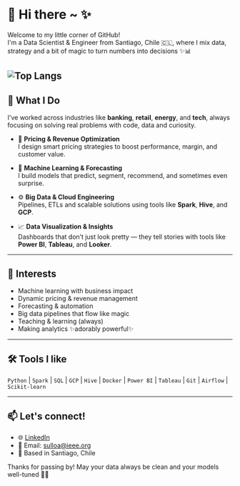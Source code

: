# 🌟 Hi there ~ ✨

Welcome to my little corner of GitHub!  
I'm a Data Scientist & Engineer from Santiago, Chile 🇨🇱, where I mix data, strategy and a bit of magic to turn numbers into decisions ✨📊

![Top Langs](https://github-readme-stats.vercel.app/api/top-langs/?username=sightes&layout=compact&langs_count=8&theme=github_dark) 
---

## 💼 What I Do

I've worked across industries like **banking**, **retail**, **energy**, and **tech**, always focusing on solving real problems with code, data and curiosity.

- 🎯 **Pricing & Revenue Optimization**  
  I design smart pricing strategies to boost performance, margin, and customer value.

- 🧠 **Machine Learning & Forecasting**  
  I build models that predict, segment, recommend, and sometimes even surprise.

- ⚙️ **Big Data & Cloud Engineering**  
  Pipelines, ETLs and scalable solutions using tools like **Spark**, **Hive**, and **GCP**.

- 📈 **Data Visualization & Insights**  
  Dashboards that don’t just look pretty — they tell stories with tools like **Power BI**, **Tableau**, and **Looker**.

---

## 🧁 Interests

- Machine learning with business impact  
- Dynamic pricing & revenue management  
- Forecasting & automation  
- Big data pipelines that flow like magic  
- Teaching & learning (always)  
- Making analytics ✨adorably powerful✨

---

## 🛠️ Tools I like

`Python` | `Spark` | `SQL` | `GCP` | `Hive` | `Docker` | `Power BI` | `Tableau` | `Git` | `Airflow` | `Scikit-learn`

---

## 📫 Let's connect!

- 🌐 [LinkedIn](https://linkedin.com/in/sightes)  
- 💌 Email: sulloa@ieee.org  
- 📍 Based in Santiago, Chile  

Thanks for passing by! May your data always be clean and your models well-tuned 🌸🚀
